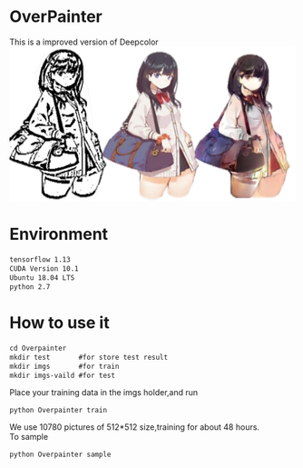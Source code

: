 # OverPainter
This is a improved version of Deepcolor   
![pic_failed](https://github.com/APTXOUS/OverPainter/raw/master/MD/demo.png)
# Environment
    tensorflow 1.13
    CUDA Version 10.1
    Ubuntu 18.04 LTS
    python 2.7
# How to use it
    cd Overpainter
    mkdir test       #for store test result
    mkdir imgs       #for train
    mkdir imgs-vaild #for test
Place your training data in the imgs holder,and run   
    
    python Overpainter train

We use 10780 pictures of 512*512 size,training for about 48 hours.   
To sample

    python Overpainter sample


